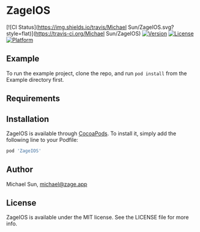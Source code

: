# ZageIOS

[![CI Status](https://img.shields.io/travis/Michael Sun/ZageIOS.svg?style=flat)](https://travis-ci.org/Michael Sun/ZageIOS)
[![Version](https://img.shields.io/cocoapods/v/ZageIOS.svg?style=flat)](https://cocoapods.org/pods/ZageIOS)
[![License](https://img.shields.io/cocoapods/l/ZageIOS.svg?style=flat)](https://cocoapods.org/pods/ZageIOS)
[![Platform](https://img.shields.io/cocoapods/p/ZageIOS.svg?style=flat)](https://cocoapods.org/pods/ZageIOS)

## Example

To run the example project, clone the repo, and run `pod install` from the Example directory first.

## Requirements

## Installation

ZageIOS is available through [CocoaPods](https://cocoapods.org). To install
it, simply add the following line to your Podfile:

```ruby
pod 'ZageIOS'
```

## Author

Michael Sun, michael@zage.app

## License

ZageIOS is available under the MIT license. See the LICENSE file for more info.
